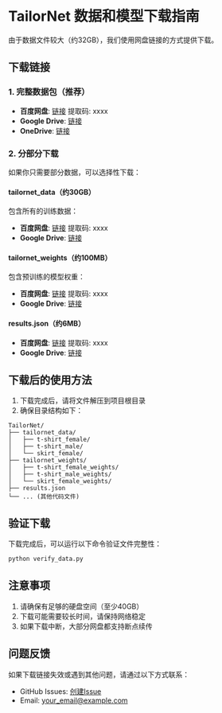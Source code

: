 # TailorNet 数据和模型下载指南

由于数据文件较大（约32GB），我们使用网盘链接的方式提供下载。

## 下载链接

### 1. 完整数据包（推荐）
- **百度网盘**: [链接](YOUR_BAIDU_LINK) 提取码: xxxx
- **Google Drive**: [链接](YOUR_GOOGLE_DRIVE_LINK)
- **OneDrive**: [链接](YOUR_ONEDRIVE_LINK)

### 2. 分部分下载
如果你只需要部分数据，可以选择性下载：

#### tailornet_data（约30GB）
包含所有的训练数据：
- **百度网盘**: [链接](YOUR_BAIDU_LINK_DATA) 提取码: xxxx
- **Google Drive**: [链接](YOUR_GOOGLE_DRIVE_LINK_DATA)

#### tailornet_weights（约100MB）
包含预训练的模型权重：
- **百度网盘**: [链接](YOUR_BAIDU_LINK_WEIGHTS) 提取码: xxxx
- **Google Drive**: [链接](YOUR_GOOGLE_DRIVE_LINK_WEIGHTS)

#### results.json（约6MB）
- **百度网盘**: [链接](YOUR_BAIDU_LINK_RESULTS) 提取码: xxxx
- **Google Drive**: [链接](YOUR_GOOGLE_DRIVE_LINK_RESULTS)

## 下载后的使用方法

1. 下载完成后，请将文件解压到项目根目录
2. 确保目录结构如下：
```
TailorNet/
├── tailornet_data/
│   ├── t-shirt_female/
│   ├── t-shirt_male/
│   └── skirt_female/
├── tailornet_weights/
│   ├── t-shirt_female_weights/
│   ├── t-shirt_male_weights/
│   └── skirt_female_weights/
├── results.json
└── ... (其他代码文件)
```

## 验证下载

下载完成后，可以运行以下命令验证文件完整性：
```bash
python verify_data.py
```

## 注意事项

1. 请确保有足够的硬盘空间（至少40GB）
2. 下载可能需要较长时间，请保持网络稳定
3. 如果下载中断，大部分网盘都支持断点续传

## 问题反馈

如果下载链接失效或遇到其他问题，请通过以下方式联系：
- GitHub Issues: [创建Issue](https://github.com/YOUR_USERNAME/TailorNet/issues)
- Email: your_email@example.com 